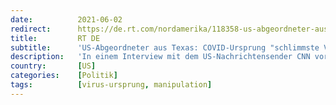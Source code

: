 ```yaml
---
date:          2021-06-02
redirect:      https://de.rt.com/nordamerika/118358-us-abgeordneter-aus-texas-covid/
title:         RT DE
subtitle:      'US-Abgeordneter aus Texas: COVID-Ursprung "schlimmste Vertuschung in der Geschichte der Menschheit"'
description:   'In einem Interview mit dem US-Nachrichtensender CNN vor dem Hintergrund vermehrter Forderungen führender US-Politiker, den Ursprung des Coronavirus zu untersuchen, bezeichnete ein führender Abgeordneter aus Texas für die Republikaner im US-Kongress die Herkunft des Virus als die "schlimmste Vertuschung in der Geschichte der Menschheit".'
country:       [US]
categories:    [Politik]
tags:          [virus-ursprung, manipulation]
---
```

